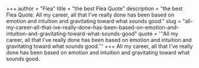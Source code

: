 +++
author = "Flea"
title = "the best Flea Quote"
description = "the best Flea Quote: All my career, all that I've really done has been based on emotion and intuition and gravitating toward what sounds good."
slug = "all-my-career-all-that-ive-really-done-has-been-based-on-emotion-and-intuition-and-gravitating-toward-what-sounds-good"
quote = '''All my career, all that I've really done has been based on emotion and intuition and gravitating toward what sounds good.'''
+++
All my career, all that I've really done has been based on emotion and intuition and gravitating toward what sounds good.
